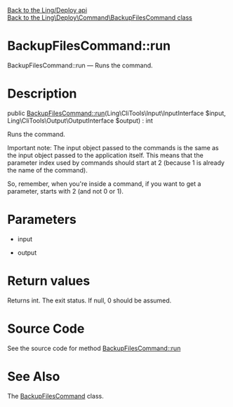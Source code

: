[Back to the Ling/Deploy api](https://github.com/lingtalfi/Deploy/blob/master/doc/api/Ling/Deploy.md)<br>
[Back to the Ling\Deploy\Command\BackupFilesCommand class](https://github.com/lingtalfi/Deploy/blob/master/doc/api/Ling/Deploy/Command/BackupFilesCommand.md)


BackupFilesCommand::run
================



BackupFilesCommand::run — Runs the command.




Description
================


public [BackupFilesCommand::run](https://github.com/lingtalfi/Deploy/blob/master/doc/api/Ling/Deploy/Command/BackupFilesCommand/run.md)(Ling\CliTools\Input\InputInterface $input, Ling\CliTools\Output\OutputInterface $output) : int




Runs the command.

Important note:
The input object passed to the commands is the same as the input object passed to the application itself.
This means that the parameter index used by commands should start at 2 (because 1 is already the name of the command).

So, remember, when you're inside a command, if you want to get a parameter, starts with 2 (and not 0 or 1).




Parameters
================


- input

    

- output

    


Return values
================

Returns int.
The exit status.
If null, 0 should be assumed.







Source Code
===========
See the source code for method [BackupFilesCommand::run](https://github.com/lingtalfi/Deploy/blob/master/Command/BackupFilesCommand.php#L42-L141)


See Also
================

The [BackupFilesCommand](https://github.com/lingtalfi/Deploy/blob/master/doc/api/Ling/Deploy/Command/BackupFilesCommand.md) class.



